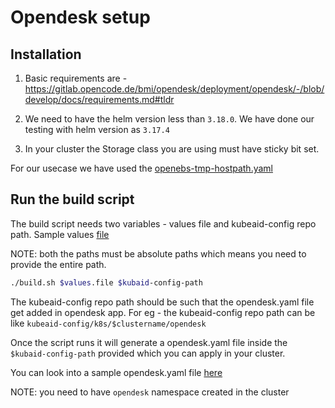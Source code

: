 # Opendesk setup


## Installation

1. Basic requirements are - https://gitlab.opencode.de/bmi/opendesk/deployment/opendesk/-/blob/develop/docs/requirements.md#tldr

2. We need to have the helm version less than `3.18.0`. We have done our testing with helm version as `3.17.4`

3. In your cluster the Storage class you are using must have sticky bit set.

For our usecase we have used the [openebs-tmp-hostpath.yaml](./templates/openebs-tmp-hostpath.yaml)

## Run the build script

The build script needs two variables - values file and kubeaid-config repo path.
Sample values [file](./values.yaml)

NOTE: both the paths must be absolute paths which means you need to provide the entire path.

```bash
./build.sh $values.file $kubaid-config-path
```

The kubeaid-config repo path should be such that the opendesk.yaml file get added in opendesk app.
For eg - the kubeaid-config repo path can be like `kubeaid-config/k8s/$clustername/opendesk` 

Once the script runs it will generate a opendesk.yaml file inside the `$kubaid-config-path` provided which you can apply in your cluster.

You can look into a sample opendesk.yaml file [here](./examples/opendesk.yaml)

NOTE: you need to have `opendesk` namespace created in the cluster
